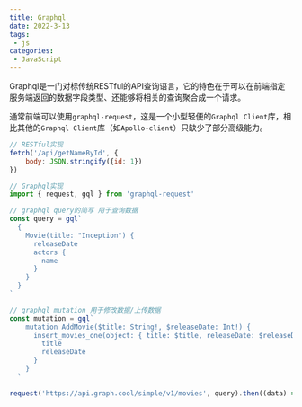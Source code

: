 ```yaml
---
title: Graphql
date: 2022-3-13
tags:
 - js
categories: 
 - JavaScript
---
```


Graphql是一门对标传统RESTful的API查询语言，它的特色在于可以在前端指定服务端返回的数据字段类型、还能够将相关的查询聚合成一个请求。

通常前端可以使用`graphql-request`，这是一个小型轻便的`Graphql Client`库，相比其他的`Graphql Client`库（如`Apollo-client`）只缺少了部分高级能力。

``` js
// RESTful实现
fetch('/api/getNameById', {
    body: JSON.stringify({id: 1})
})

// Graphql实现
import { request, gql } from 'graphql-request'

// graphql query的简写 用于查询数据
const query = gql`
  {
    Movie(title: "Inception") {
      releaseDate
      actors {
        name
      }
    }
  }
`

// graphql mutation 用于修改数据/上传数据
const mutation = gql` 
    mutation AddMovie($title: String!, $releaseDate: Int!) {
      insert_movies_one(object: { title: $title, releaseDate: $releaseDate }) {
        title
        releaseDate
      }
    }
  `

request('https://api.graph.cool/simple/v1/movies', query).then((data) => console.log(data))
```




